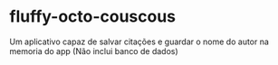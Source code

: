 # fluffy-octo-couscous
Um aplicativo capaz de salvar citações e guardar o nome do autor na memoria do app (Não inclui banco de dados)
